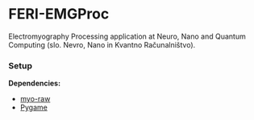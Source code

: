 # FERI-EMGProc

Electromyography Processing application at Neuro, Nano and Quantum Computing (slo. Nevro, Nano in Kvantno Računalništvo).


### Setup

**Dependencies:**
- [myo-raw](https://github.com/jonpas/myo-raw)
- [Pygame](https://www.pygame.org/)
